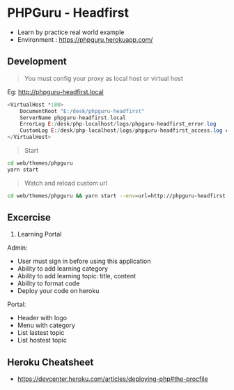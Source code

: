 # PHPGuru - Headfirst

- Learn by practice real world example
- Environment : https://phpguru.herokuapp.com/

## Development

> You must config your proxy as local host or virtual host

Eg: http://phpguru-headfirst.local

```php
<VirtualHost *:80>
	DocumentRoot "E:/desk/phpguru-headfirst"
	ServerName phpguru-headfirst.local
	ErrorLog E:/desk/php-localhost/logs/phpguru-headfirst_error.log
	CustomLog E:/desk/php-localhost/logs/phpguru-headfirst_access.log combined
</VirtualHost>
```

> Start

```bash
cd web/themes/phpguru
yarn start
```

> Watch and reload custom url

```bash
cd web/themes/phpguru && yarn start --env=url=http://phpguru-headfirst.local/admin.php
```

## Excercise

1. Learning Portal

Admin:

- User must sign in before using this application
- Ability to add learning category
- Ability to add learning topic: title, content
- Ability to format code
- Deploy your code on heroku

Portal:

- Header with logo
- Menu with category
- List lastest topic
- List hostest topic

## Heroku Cheatsheet

- https://devcenter.heroku.com/articles/deploying-php#the-procfile
